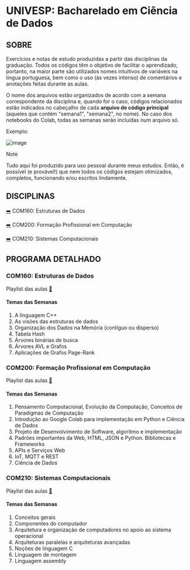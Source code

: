 # UNIVESP: Bacharelado em Ciência de Dados 

## SOBRE 
Exercícios e notas de estudo produzidas a partir das disciplinas da graduação. 
Todos os códigos têm o objetivo de facilitar o aprendizado, portanto, na maior parte são utilizados
nomes intuitivos de variáveis na língua portuguesa, bem como o uso (às vezes intenso) de comentários e anotações feitas durante as aulas.

O nome dos arquivos estão organizados de acordo com a semana correspondente da disciplina e, quando for o caso, 
códigos relacionados estão indicados no cabeçalho de cada **arquivo de código principal** 
(aqueles que contém "semana1", "semana2", no nome). No caso dos notebooks do Colab, todas as semanas serão incluídas num arquivo só.

Exemplo:  

![image](https://github.com/user-attachments/assets/5bfb7393-a77a-485f-9da7-0b923572a1de)

> [!NOTE]
> Tudo aqui foi produzido para uso pessoal durante meus estudos. Então, é possível (e provável!)
> que nem todos os códigos estejam otimizados, completos, funcionando e/ou escritos lindamente.

## DISCIPLINAS

[➡️](https://github.com/jqln-vc/cadernos_estudos/new/master/datascience/univesp#com160-estruturas-de-dados) COM160: Estruturas de Dados

[➡️](https://github.com/jqln-vc/cadernos_estudos/new/master/datascience/univesp#com200-forma%C3%A7%C3%A3o-profissional-em-computa%C3%A7%C3%A3o) COM200: Formação Profissional em Computação

[➡️](https://github.com/jqln-vc/cadernos_estudos/new/master/datascience/univesp#com210-sistemas-computacionais) COM210: Sistemas Computacionais



## PROGRAMA DETALHADO

### COM160: Estruturas de Dados
Playlist das aulas [🔗](https://www.youtube.com/playlist?list=PLxI8Can9yAHcfFBv5K_EEukS4zkQILy-_)

#### Temas das Semanas

1.   A linguagem C++
2.   As visões das estruturas de dados
3.   Organização dos Dados na Memória (contíguo ou disperso)
4.   Tabela Hash
5.   Árvores binárias de busca
6.   Árvores AVL e Grafos
7.   Aplicações de Grafos Page-Rank


### COM200: Formação Profissional em Computação
Playlist das aulas [🔗](https://www.youtube.com/playlist?list=PLxI8Can9yAHfPv7-Iaw4k2FXWscgn1cLZ)

#### Temas das Semanas

1.   Pensamento Computacional, Evolução da Computação, Conceitos de Paradigmas de Computação
2.   Introdução ao Google Colab para implementação em Python e Ciência de Dados
3.   Projeto de Desenvolvimento de Software, algoritmo e implementação
4.   Padrões importantes da Web, HTML, JSON e Python. Bibliotecas e Frameworks
5.   APIs e Serviços Web
6.   IoT, MQTT e REST
7.   Ciência de Dados


### COM210: Sistemas Computacionais
Playlist das aulas [🔗](https://www.youtube.com/playlist?list=PLxI8Can9yAHca4uGsoNUrnK4RwV_eYBgM)

#### Temas das Semanas

1.   Conceitos gerais
2.   Componentes do computador
3.   Arquitetura e organização de computadores no apoio ao sistema operacional
4.   Arquiteturas paralelas e arquiteturas avançadas
5.   Noções de linguagem C
6.   Linguagem de montagem
7.   Linguagem assembly
   


